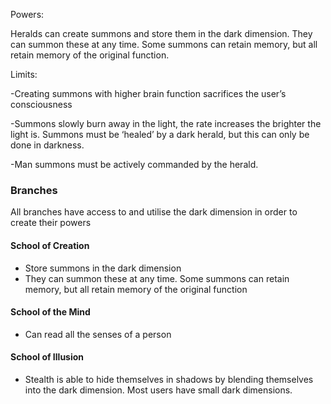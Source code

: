 

Powers:

Heralds can create summons and store them in the dark dimension. They can summon these at any time. Some summons can retain memory, but all retain memory of the original function.

Limits:

\-Creating summons with higher brain function sacrifices the user’s consciousness

\-Summons slowly burn away in the light, the rate increases the brighter the light is. Summons must be ‘healed’ by a dark herald, but this can only be done in darkness.

\-Man summons must be actively commanded by the herald. 

### Branches

All branches have access to and utilise the dark dimension in order to create their powers

#### School of Creation

- Store summons in the dark dimension
- They can summon these at any time. Some summons can retain memory, but all retain memory of the original function

#### School of the Mind

- Can read all the senses of a person

#### School of Illusion

- Stealth is able to hide themselves in shadows by blending themselves into the dark dimension. Most users have small dark dimensions. 




